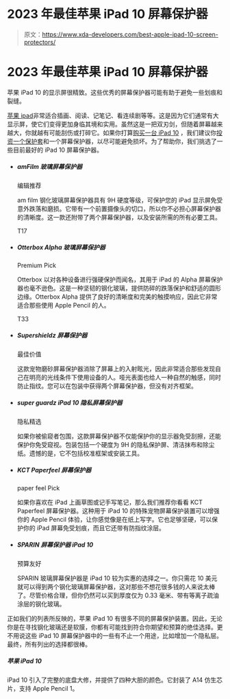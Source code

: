 # 2023 年最佳苹果 iPad 10 屏幕保护器

> 原文：<https://www.xda-developers.com/best-apple-ipad-10-screen-protectors/>

# 2023 年最佳苹果 iPad 10 屏幕保护器

苹果 iPad 10 的显示屏很精致。这些优秀的屏幕保护器可能有助于避免一些划痕和裂缝。

[苹果 ipad](http://xda-developers.com/best-ipad)非常适合插画、阅读、记笔记、看连续剧等等。这是因为它们通常有大显示屏，使它们变得更加身临其境和实用。虽然这是一把双刃剑，但随着屏幕越来越大，你就越有可能刮伤或打碎它。如果你打算[购买一台 iPad 10](https://www.xda-developers.com/best-apple-ipad-10-deals/) ，我们建议你[投资一个保护套](https://www.xda-developers.com/best-apple-ipad-10-cases/)和一个屏幕保护器，以尽可能避免损坏。为了帮助你，我们挑选了一些目前最好的 iPad 10 屏幕保护器。

*   ##### amFilm 玻璃屏幕保护器

    编辑推荐

    am film 钢化玻璃屏幕保护器具有 9H 硬度等级，可保护您的 iPad 显示屏免受意外跌落和磨损。它带有一个前置摄像头的切口，所以你不必担心屏幕保护器的清晰度。这一款还附带了两个屏幕保护器，以及安装所需的所有必要工具。

    T17
*   ##### Otterbox Alpha 玻璃屏幕保护器

    Premium Pick

    Otterbox 以对各种设备进行强硬保护而闻名，其用于 iPad 的 Alpha 屏幕保护器也毫不逊色。这是一种坚韧的钢化玻璃，提供防碎的跌落保护和舒适的圆形边缘。Otterbox Alpha 提供了良好的清晰度和完美的触摸响应，因此它非常适合那些使用 Apple Pencil 的人。

    T33
*   ##### Supershieldz 屏幕保护器

    最佳价值

    这款宠物磨砂屏幕保护器消除了屏幕上的入射眩光，因此非常适合那些发现自己在明亮的光线条件下使用设备的人。哑光表面也给人一种自然的触感，同时防止指纹。您可以在包装中获得两个屏幕保护器，但没有对齐框架。

*   ##### super guardz iPad 10 隐私屏幕保护器

    隐私精选

    如果你被偷窥者包围，这款屏幕保护器不仅能保护你的显示器免受刮擦，还能保护你免受窥视。包装包括一个硬度为 9H 的隐私保护屏、清洁抹布和除尘纸。遗憾的是，它不包括校准框架或安装工具。

*   ##### KCT Paperfeel 屏幕保护器

    paper feel Pick

    如果你喜欢在 iPad 上画草图或记手写笔记，那么我们推荐你看看 KCT Paperfeel 屏幕保护器。这种用于 iPad 10 的特殊宠物屏幕保护装置可以增强你的 Apple Pencil 体验，让你感觉像是在纸上写字。它也足够坚硬，可以保护你的 iPad 屏幕免受划痕，而且它还带有防指纹涂层。

*   ##### SPARIN 屏幕保护器 iPad 10

    预算友好

    SPARIN 玻璃屏幕保护器是 iPad 10 较为实惠的选择之一。你只需花 10 美元就可以得到两个钢化玻璃屏幕保护器，这对那些不想花很多钱的人来说太棒了。尽管价格合理，但你仍然可以买到厚度仅为 0.33 毫米、带有等离子疏油涂层的钢化玻璃。

正如我们的列表所反映的，苹果 iPad 10 有很多不同的屏幕保护装置。因此，无论你是在寻找钢化玻璃还是软膜，你都有可能找到符合你期望和预算的绝佳选择。更不用说这些 iPad 10 屏幕保护器中的一些有不止一个用途，比如增加一个隐私层。最终，所有列出的选择都很棒。

##### 苹果 iPad 10

iPad 10 引入了完整的底盘大修，并提供了四种大胆的颜色。它封装了 A14 仿生芯片，支持 Apple Pencil 1。